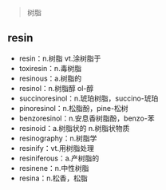 ﻿
> 树脂
## resin

 - resin：n.树脂 vt.涂树脂于
 - toxiresin：n.毒树脂
 - resinous：a.树脂的
 - resinol：n.树脂醇 ol-醇
 - succinoresinol：n.琥珀树脂，succino-琥珀
 - pinoresinol：n.松脂酚，pine-松树
 - benzoresinol：n.安息香树脂酚，benzo-苯
 - resinoid：a.树脂状的 n.树脂状物质
 - resinography：n.树脂学
 - resinify：vt.用树脂处理
 - resiniferous：a.产树脂的
 - resinene：n.中性树脂
 - resina：n.松香，松脂

